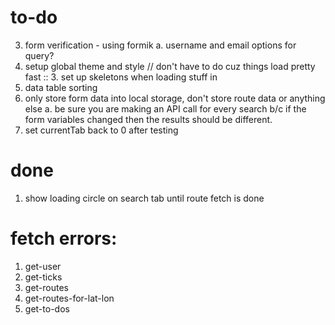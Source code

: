 # to-do
3. form verification - using formik
  a. username and email options for query?
2. setup global theme and style
// don't have to do cuz things load pretty fast :: 3. set up skeletons when loading stuff in
3. data table sorting
4. only store form data into local storage, don't store route data or anything else
  a. be sure you are making an API call for every search b/c if the form variables changed then the results should be different.
5. set currentTab back to 0 after testing

# done
1. show loading circle on search tab until route fetch is done

# fetch errors:
1. get-user
2. get-ticks
3. get-routes
4. get-routes-for-lat-lon
5. get-to-dos

